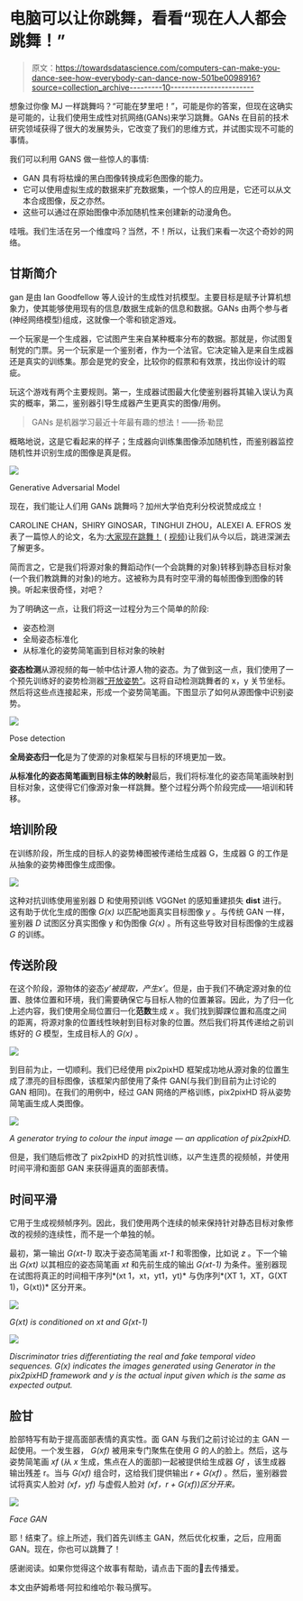 # 电脑可以让你跳舞，看看“现在人人都会跳舞！”

> 原文：<https://towardsdatascience.com/computers-can-make-you-dance-see-how-everybody-can-dance-now-501be0098916?source=collection_archive---------10----------------------->

想象过你像 MJ 一样跳舞吗？“可能在梦里吧！”，可能是你的答案，但现在这确实是可能的，让我们使用生成性对抗网络(GANs)来学习跳舞。GANs 在目前的技术研究领域获得了很大的发展势头，它改变了我们的思维方式，并试图实现不可能的事情。

我们可以利用 GANS 做一些惊人的事情:

*   GAN 具有将枯燥的黑白图像转换成彩色图像的能力。
*   它可以使用虚拟生成的数据来扩充数据集，一个惊人的应用是，它还可以从文本合成图像，反之亦然。
*   这些可以通过在原始图像中添加随机性来创建新的动漫角色。

哇哦。我们生活在另一个维度吗？当然，不！所以，让我们来看一次这个奇妙的网络。

## **甘斯简介**

gan 是由 Ian Goodfellow 等人设计的生成性对抗模型。主要目标是赋予计算机想象力，使其能够使用现有的信息/数据生成新的信息和数据。GANs 由两个参与者(神经网络模型)组成，这就像一个零和锁定游戏。

一个玩家是一个生成器，它试图产生来自某种概率分布的数据。那就是，你试图复制党的门票。另一个玩家是一个鉴别者，作为一个法官。它决定输入是来自生成器还是真实的训练集。那会是党的安全，比较你的假票和有效票，找出你设计的瑕疵。

玩这个游戏有两个主要规则。第一，生成器试图最大化使鉴别器将其输入误认为真实的概率，第二，鉴别器引导生成器产生更真实的图像/用例。

> GANs 是机器学习最近十年最有趣的想法！——扬·勒昆

概略地说，这是它看起来的样子；生成器向训练集图像添加随机性，而鉴别器监控随机性并识别生成的图像是真是假。

![](img/7097f7dc286344ef6073bfdba0be49d9.png)

Generative Adversarial Model

现在，我们能让人们用 GANs 跳舞吗？加州大学伯克利分校说赞成成立！

CAROLINE CHAN，SHIRY GINOSAR，TINGHUI ZHOU，ALEXEI A. EFROS 发表了一篇惊人的论文，名为:[大家现在跳舞！](https://arxiv.org/pdf/1808.07371.pdf) ( [视频](https://www.google.com/url?sa=t&rct=j&q=&esrc=s&source=web&cd=2&cad=rja&uact=8&ved=2ahUKEwjC2K2GudLdAhUSeysKHYirB28QwqsBMAF6BAgGEAc&url=https%3A%2F%2Fwww.youtube.com%2Fwatch%3Fv%3DPCBTZh41Ris&usg=AOvVaw1jrpiUg-vXdm79TKuGSIhj))让我们从今以后，跳进深渊去了解更多。

简而言之，它是我们将源对象的舞蹈动作(一个会跳舞的对象)转移到静态目标对象(一个我们教跳舞的对象)的地方。这被称为具有时空平滑的每帧图像到图像的转换。听起来很奇怪，对吧？

为了明确这一点，让我们将这一过程分为三个简单的阶段:

*   姿态检测
*   全局姿态标准化
*   从标准化的姿势简笔画到目标对象的映射

**姿态检测**从源视频的每一帧中估计源人物的姿态。为了做到这一点，我们使用了一个预先训练好的姿势检测器[“开放姿势”](https://github.com/CMU-Perceptual-Computing-Lab/openpose)。这将自动检测跳舞者的 x，y 关节坐标。然后将这些点连接起来，形成一个姿势简笔画。下图显示了如何从源图像中识别姿势。

![](img/8e6226332be804805a94e2a0e8a53f7a.png)

Pose detection

**全局姿态归一化**是为了使源的对象框架与目标的环境更加一致。

**从标准化的姿态简笔画到目标主体的映射**最后，我们将标准化的姿态简笔画映射到目标对象，这使得它们像源对象一样跳舞。整个过程分两个阶段完成——培训和转移。

## **培训阶段**

在训练阶段，所生成的目标人的姿势棒图被传递给生成器 G，生成器 G 的工作是从抽象的姿势棒图像生成图像。

![](img/9d57ba5bc0fb5156f87daf1633450b81.png)

这种对抗训练使用鉴别器 D 和使用预训练 VGGNet 的感知重建损失 **dist** 进行。这有助于优化生成的图像 *G(x)* 以匹配地面真实目标图像 *y* 。与传统 GAN 一样，鉴别器 *D* 试图区分真实图像 y 和伪图像 *G(x)* 。所有这些导致对目标图像的生成器 *G* 的训练。

## 传送阶段

在这个阶段，源物体的姿态*y’*被提取，产生*x’*。但是，由于我们不确定源对象的位置、肢体位置和环境，我们需要确保它与目标人物的位置兼容。因此，为了归一化上述内容，我们使用全局位置归一化**范数**生成 *x* 。我们找到脚踝位置和高度之间的距离，将源对象的位置线性映射到目标对象的位置。然后我们将其传递给之前训练好的 *G* 模型，生成目标人的 *G(x)* 。

![](img/b23ccba788788fb57765dd8b8ed65a7e.png)

到目前为止，一切顺利。我们已经使用 pix2pixHD 框架成功地从源对象的位置生成了漂亮的目标图像，该框架内部使用了条件 GAN(与我们到目前为止讨论的 GAN 相同)。在我们的用例中，经过 GAN 网络的严格训练，pix2pixHD 将从姿势简笔画生成人类图像。

![](img/5da687c078039a367f9eb2d8b09c686b.png)

*A generator trying to colour the input image — an application of pix2pixHD.*

但是，我们随后修改了 pix2pixHD 的对抗性训练，以产生连贯的视频帧，并使用时间平滑和面部 GAN 来获得逼真的面部表情。

## **时间平滑**

它用于生成视频帧序列。因此，我们使用两个连续的帧来保持针对静态目标对象修改的视频的连续性，而不是一个单独的帧。

最初，第一输出 *G(xt-1)* 取决于姿态简笔画 *xt-1* 和零图像，比如说 *z* 。下一个输出 *G(xt)* 以其相应的姿态简笔画 *xt* 和先前生成的输出 *G(xt-1)* 为条件。鉴别器现在试图将真正的时间相干序列*(xt 1，xt，yt1，yt)* 与伪序列*(XT 1，XT，G(XT 1)，G(xt))* 区分开来。

![](img/d20ca9476e37fb10fa0c9b9926740f72.png)

*G(xt) is conditioned on xt and G(xt-1)*

![](img/a4d620d7f35487baf1a9e9f00cc71d68.png)

*Discriminator tries differentiating the real and fake temporal video sequences. G(x) indicates the images generated using Generator in the pix2pixHD framework and y is the actual input given which is the same as expected output.*

## **脸甘**

脸部特写有助于提高面部表情的真实性。面 GAN 与我们之前讨论过的主 GAN 一起使用。一个发生器， *G(xf)* 被用来专门聚焦在使用 *G* 的人的脸上。然后，这与姿势简笔画 *xf* (从 *x* 生成，焦点在人的面部)一起被提供给生成器 *Gf* ，该生成器输出残差 r。当与 *G(xf)* 组合时，这给我们提供输出 *r + G(xf)* 。然后，鉴别器尝试将真实人脸对 *(xf，yf)* 与虚假人脸对 *(xf，r + G(xf))区分开来。*

![](img/5513fc36401235c75c7e0992f43833d1.png)

*Face GAN*

耶！结束了。综上所述，我们首先训练主 GAN，然后优化权重，之后，应用面 GAN。现在，你也可以跳舞了！

感谢阅读。如果你觉得这个故事有帮助，请点击下面的👏去传播爱。

本文由萨姆希塔·阿拉和维哈尔·鞍马撰写。
